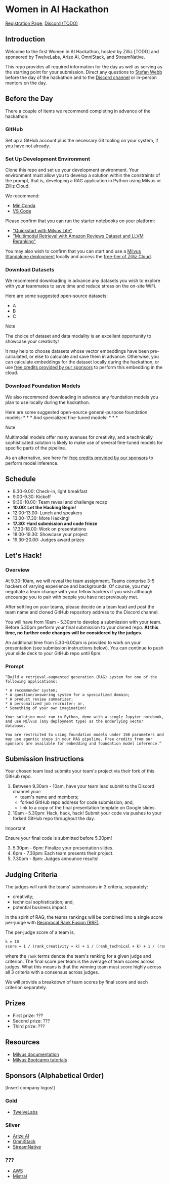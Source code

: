 # Women in AI Hackathon
[Registration Page](https://lu.ma/women-in-tech), [Discord (TODO)](...)

## Introduction
Welcome to the first Women in AI Hackathon, hosted by Zilliz [TODO] and sponsored by TwelveLabs, Arize AI, OmniStack, and StreamNative.

This repo provides all required information for the day as well as serving as the starting point for your submission. Direct any questions to [Stefan Webb](mailto:stefan.webb@zilliz.com) before the day of the hackathon and to the [Discord channel]() or in-person mentors on the day.

## Before the Day
There a couple of items we recommend completing in advance of the hackathon:

### GitHub
Set up a GitHub account plus the necessary Git tooling on your system, if you have not already.

### Set Up Development Environment
Clone this repo and set up your development environment. Your environment must allow you to develop a solution within the constraints of the prompt, that is, developing a RAG application in Python using Milvus or Zilliz Cloud.

We recommend:
* [MiniConda](https://docs.anaconda.com/miniconda/)
* [VS Code](https://code.visualstudio.com/)

Please confirm that you can run the starter notebooks on your platform:
* ["Quickstart with Milvus Lite"](https://github.com/milvus-io/bootcamp/blob/master/bootcamp/tutorials/quickstart/quickstart.ipynb)
* ["Multimodal Retrieval with Amazon Reviews Dataset and LLVM Reranking"](https://github.com/milvus-io/bootcamp/blob/master/bootcamp/tutorials/quickstart/multimodal_retrieval_amazon_reviews.ipynb)

You may also wish to confirm that you can start and use a [Milvus Standalone deployment](https://milvus.io/docs/prerequisite-docker.md) locally and access the [free-tier of Zilliz Cloud](https://cloud.zilliz.com/signup).

### Download Datasets
We recommend downloading in advance any datasets you wish to explore with your teammates to save time and reduce stress on the on-site WiFi.

Here are some suggested open-source datasets:
* A
* B
* C

> [!NOTE]
> The choice of dataset and data modality is an excellent opportunity to showcase your creativity! 

It may help to choose datasets whose vector embeddings have been pre-calculated, or else to calculate and save them in advance. Otherwise, you can calculate embeddings for the dataset locally during the hackathon, or use [free credits provided by our sponsors](./CREDITS.md) to perform this embedding in the cloud.

### Download Foundation Models
We also recommend downloading in advance any foundation models you plan to use locally during the hackathon.

Here are some suggested open-source general-purpose foundation models:
*
*
*
And specialized fine-tuned models:
*
*
*
> [!NOTE]
> Multimodal models offer many avenues for creativity, and a technically sophisticated solution is likely to make use of several fine-tuned models for specific parts of the pipeline.

As an alternative, see here for [free credits provided by our sponsors](./CREDITS.md) to perform model inference.

## Schedule
* 8.30-9.00: Check-in, light breakfast
* 9.00-9.30: Kickoff
* 9:30-10.00: Team reveal and challenge recap
* **10.00: Let the Hacking Begin!**
* 12.00-13.00: Lunch and speakers
* 13.00-17.30: More Hacking!
* **17.30: Hard submission and code frieze**
* 17.30-18.00: Work on presentations
* 18.00-19.30: Showcase your project
* 19.30-20.00: Judges award prizes

## Let's Hack!
### Overview
At 9.30-10am, we will reveal the team assignment. Teams comprise 3-5 hackers of varying experience and backgrounds. Of course, you may negotiate a team change with your fellow hackers if you wish although encourage you to pair with people you have not previously met.

After settling on your teams, please decide on a team lead and post the team name and cloned GitHub repository address to the Discord channel.

You will have from 10am - 5.30pm to develop a submission with your team. Before 5.30pm perform your final submission to your cloned repo. **At this time, no further code changes will be considered by the judges.**

An additional time from 5.30-6.00pm is provided to work on your presentation (see submission instructions below). You can continue to push your slide deck to your GitHub repo until 6pm.

### Prompt
```
“Build a retrieval-augmented generation (RAG) system for one of the following applications:

* A recommender system;
* A question/answering system for a specialized domain;
* A product review summarizer;
* A personalized job recruiter; or,
* Something of your own imagination!

Your solution must run in Python, demo with a single Jupyter notebook, and use Milvus (any deployment type) as the underlying vector database.

You are restricted to using foundation models under 15B parameters and may use agentic steps in your RAG pipeline. Free credits from our sponsors are available for embedding and foundation model inference.”
```

## Submission Instructions
Your chosen team lead submits your team's project via their fork of this GitHub repo.

1. Between 9.30am - 10am, have your team lead submit to the Discord channel your:
    * team's name and members;
    * forked GitHub repo address for code submission; and,
    * link to a copy of the final presentation template on Google slides. 
2. 10am - 5.30pm: Hack, hack, hack! Submit your code via pushes to your forked GitHub repo throughout the day.
> [!IMPORTANT]
> Ensure your final code is submitted before 5.30pm!
3. 5.30pm - 6pm: Finalize your presentation slides.
4. 6pm - 7.30pm: Each team presents their project.
5. 7.30pm - 8pm: Judges announce results!

## Judging Criteria

The judges will rank the teams' submissions in 3 criteria, separately:
* creativity;
* technical sophistication; and,
* potential business impact.

In the spirit of RAG, the teams rankings will be combined into a single score per-judge with [Reciprocal Rank Fusion (RRF)](https://learn.microsoft.com/en-us/azure/search/hybrid-search-ranking).

The per-judge score of a team is,
```latex
k = 10
score = 1 / (rank_creativity + k) + 1 / (rank_technical + k) + 1 / (rank_business + k)
```
where the `rank` terms denote the team's ranking for a given judge and criterion. The final score per team is the average of team scores across judges. What this means is that the winning team must score highly across all 3 criteria with a consensus across judges.

We will provide a breakdown of team scores by final score and each criterion separately.

## Prizes
* First prize: ???
* Second prize: ???
* Third prize: ???

## Resources
* [Milvus documentation](https://milvus.io/docs)
* [Milvus Bootcamp tutorials](https://github.com/milvus-io/bootcamp/tree/master)

## Sponsors (Alphabetical Order)
[Insert company logos!]

### Gold
* [TwelveLabs](https://www.twelvelabs.io/)

### Silver
* [Arize AI](https://arize.com/)
* [OmniStack](https://omnistack.sh/)
* [StreamNative](https://streamnative.io/)

### ???
* [AWS](https://aws.amazon.com/)
* [Mistral](https://mistral.ai/)
